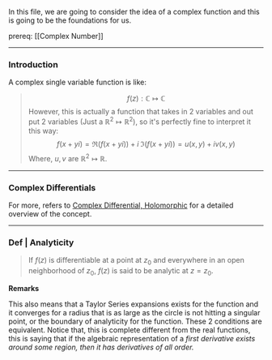 In this file, we are going to consider the idea of a complex function and this is going to be the foundations for us. 

prereq: [[Complex Number]]

--- 
### **Introduction**

A complex single variable function is like: 

> $$f(z): \mathbb{C} \mapsto \mathbb{C}$$
> However, this is actually a function that takes in 2 variables and out put 2 variables (Just a $\mathbb R^2\mapsto \mathbb R^2$), so it's perfectly fine to interpret it this way: 
> $$
> f(x + yi) = \Re(f(x + yi)) + i\; \Im(f(x + y i)) = u(x, y) + i v(x, y)
> $$
> Where, $u, v$ are $\mathbb R^2 \mapsto \mathbb R$. 

---
### **Complex Differentials**

For more, refers to [Complex Differential, Holomorphic](Complex%20Differential,%20Holomorphic.md) for a detailed overview of the concept. 


---
### **Def | Analyticity**

> If $f(z)$ is differentiable at a point at $z_0$ and everywhere in an open neighborhood  of $z_0$, $f(z)$ is said to be analytic at $z = z_0$. 

**Remarks**

This also means that a Taylor Series expansions exists for the function and it converges for a radius that is as large as the circle is not hitting a singular point, or the boundary of analyticity for the function. These 2 conditions are equivalent. Notice that, this is complete different from the real functions, this is saying that if the algebraic representation of a *first derivative exists around some region, then it has derivatives of all order.*
